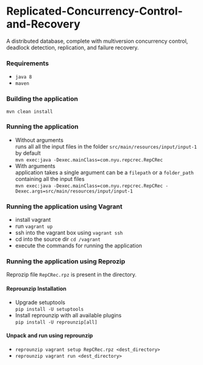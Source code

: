 # Replicated-Concurrency-Control-and-Recovery

A distributed database, complete with multiversion concurrency control, deadlock detection, replication, and failure recovery.

### Requirements
- `java 8`
- `maven`

### Building the application

`mvn clean install`

### Running the application
- Without arguments  
  runs all all the input files in the folder `src/main/resources/input/input-1` by default  
  `mvn exec:java -Dexec.mainClass=com.nyu.repcrec.RepCRec`
- With arguments  
  application takes a single argument can be a `filepath` or a `folder_path` containing all the input files   
  `mvn exec:java -Dexec.mainClass=com.nyu.repcrec.RepCRec -Dexec.args=src/main/resources/input/input-1`
 
 ### Running the application using Vagrant
 - install vagrant
 - run `vagrant up`
 - ssh into the vagrant box using `vagrant ssh`
 - cd into the source dir `cd /vagrant`
 - execute the commands for running the application
 
 ### Running the application using Reprozip
 Reprozip file `RepCRec.rpz` is present in the directory.
 #### Reprounzip Installation
 - Upgrade setuptools  
  `pip install -U setuptools`  
 - Install reprounzip with all available plugins  
  `pip install -U reprounzip[all]`  
 
 #### Unpack and run using reprounzip
 - `reprounzip vagrant setup RepCRec.rpz <dest_directory>`  
 - `reprounzip vagrant run <dest_directory>`
